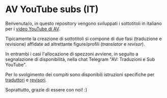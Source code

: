 # AV YouTube subs (IT)

<!-- ## Progetti attivi -->

<!-- Attualmente stiamo lavorando a... -->

<!-- id   | Originale | Per traduzione | Per revisione  -->
<!-- :---:|:---------:|:--------------:|:-------------: -->
<!-- gymix| [[YT]]( https://youtu.be/3gLOVtbG6QI) [[Download]](https://drive.google.com/file/d/1yvIIdbMMIickTUKoKgK2hd8Csz-h5Mzo/view)| [[Video]](https://youtu.be/lw53nODhRXU ) | [[Video]]  -->

<!-- arav| [[YT]]( https://youtu.be/vQe-AGDKyzU) [[Download]](https://drive.google.com/file/d/1NedY0rt7InWwdmg7p8F0K1ilRjTAHHUE/view?usp=sharing)| [[Video]](https://youtu.be/ZTlx0I4qDoo) | [Video]  -->

<!-- hnva2| [[YT]](https://youtu.be/cJ9kGZMbyVw) [[Download]](https://drive.google.com/file/d/1bgxoD6IrdfN507xylHW3ylcZk73GBaIc/view?usp=sharing)| [[Video]](https://youtu.be/Jaok_8MNntQ) | [[Video]](https://youtu.be/GqygCQlP6Ro) | [Video] -->

<!-- ## Overview -->

Benvenuta/o, in questo repository vengono sviluppati i sottotitoli in
italiano per i [video YouTube di
AV](https://www.youtube.com/channel/UC7ajaARFH8ASLoh5gffmEkg).

Tipicamente la creazione di sottotitoli si compone di due fasi
(traduzione e revisione) affidate ad altrettante figure/profili
(*translator* e *revisor*).

In entrambi i casi l'allocazione di spezzoni avviene, in seguito a
segnalazione di disponibilità, nella chat Telegram "AV: Traduzioni e
Sub YouTube".

Per lo svolgimento dei compiti sono disponibili istruzioni specifiche per
[traduttori](doc/translate.md) e [revisori](doc/revise.md).

Soprattutto, grazie di essere con noi! :)


